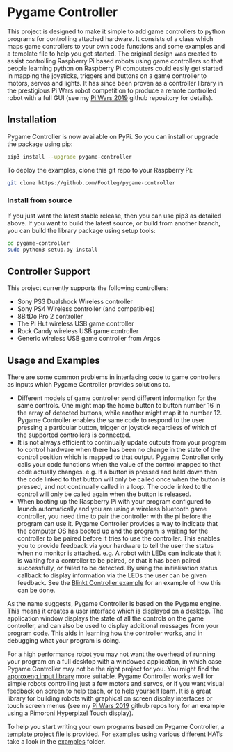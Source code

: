 # Pygame Controller
This project is designed to make it simple to add game controllers to python programs for controlling attached hardware. It consists of a class which maps game controllers to your own code functions and some examples and a template file to help you get started. The original design was created to assist controlling Raspberry Pi based robots using game controllers so that people learning python on Raspberry Pi computers could easily get started in mapping the joysticks, triggers and buttons on a game controller to motors, servos and lights. It has since been proven as a controller library in the prestigious Pi Wars robot competition to produce a remote controlled robot with a full GUI (see my [Pi Wars 2019](https://github.com/Footleg/PiWars2019) github repository for details).

## Installation
Pygame Controller is now available on PyPi. So you can install or upgrade the package using pip:
```bash
pip3 install --upgrade pygame-controller
```
To deploy the examples, clone this git repo to your Raspberry Pi:
```bash
git clone https://github.com/Footleg/pygame-controller
```
### Install from source
If you just want the latest stable release, then you can use pip3 as detailed above.
If you want to build the latest source, or build from another branch, you can build 
the library package using setup tools:
```bash
cd pygame-controller
sudo python3 setup.py install
```
## Controller Support
This project currently supports the following controllers:
* Sony PS3 Dualshock Wireless controller
* Sony PS4 Wireless controller (and compatibles)
* 8BitDo Pro 2 controller
* The Pi Hut wireless USB game controller
* Rock Candy wireless USB game controller
* Generic wireless USB game controller from Argos

## Usage and Examples
There are some common problems in interfacing code to game controllers as inputs which Pygame Controller provides solutions to. 
* Different models of game controller send different information for the same controls. One might map the home button to button number 16 in the array of detected buttons, while another might map it to number 12. Pygame Controller enables the same code to respond to the user pressing a particular button, trigger or joystick regardless of which of the supported controllers is connected.
* It is not always efficient to continually update outputs from your program to control hardware when there has been no change in the state of the control position which is mapped to that output. Pygame Controller only calls your code functions when the value of the control mapped to that code actually changes. e.g. If a button is pressed and held down then the code linked to that button will only be called once when the button is pressed, and not continually called in a loop. The code linked to the control will only be called again when the button is released.
* When booting up the Raspberry Pi with your program configured to launch automatically and you are using a wireless bluetooth game controller, you need time to pair the controller with the pi before the program can use it. Pygame Controller provides a way to indicate that the computer OS has booted up and the program is waiting for the controller to be paired before it tries to use the controller. This enables you to provide feedback via your hardware to tell the user the status when no monitor is attached. e.g. A robot with LEDs can indicate that it is waiting for a controller to be paired, or that it has been paired successfully, or failed to be detected. By using the initialisation status callback to display information via the LEDs the user can be given feedback. See the [Blinkt Controller example](https://github.com/Footleg/pygame-controller/tree/master/examples/Blinkt/BlinktController.py) for an example of how this can be done.

As the name suggests, Pygame Controller is based on the Pygame engine. This means it creates a user interface which is displayed on a desktop. The application window displays the state of all the controls on the game controller, and can also be used to display additional messages from your program code. This aids in learning how the controller works, and in debugging what your program is doing.

For a high performance robot you may not want the overhead of running your program on a full desktop with a windowed application, in which case Pygame Controller may not be the right project for you. You might find the [approxeng.input library](https://approxeng.github.io/approxeng.input/) more suitable. Pygame Controller works well for simple robots controlling just a few motors and servos, or if you want visual feedback on screen to help teach, or to help yourself learn. It is a great library for building robots with graphical on screen display interfaces or touch screen menus (see my [Pi Wars 2019](https://github.com/Footleg/PiWars2019) github repository for an example using a Pimoroni Hyperpixel Touch display).

To help you start writing your own programs based on Pygame Controller, a [template project file](https://github.com/Footleg/pygame-controller/tree/master/examples/template.py) is provided. For examples using various different HATs take a look in the [examples](https://github.com/Footleg/pygame-controller/tree/master/examples) folder.
